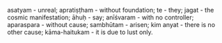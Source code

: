 asatyam - unreal; apratiṣṭham - without foundation; te - they; jagat - the cosmic manifestation; āhuḥ - say; anīśvaram - with no controller; aparaspara - without cause; sambhūtam - arisen; kim anyat - there is no other cause; kāma-haitukam - it is due to lust only.